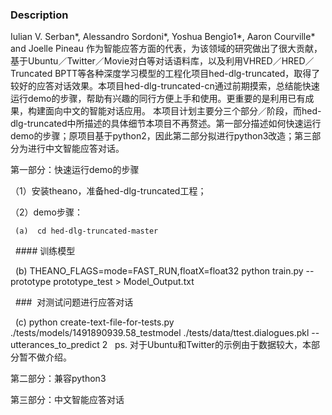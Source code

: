 ### Description
Iulian V. Serban*, Alessandro Sordoni*, Yoshua Bengio1*, Aaron Courville* and Joelle Pineau 作为智能应答方面的代表，为该领域的研究做出了很大贡献，基于Ubuntu／Twitter／Movie对白等对话语料库，以及利用VHRED／HRED／Truncated BPTT等各种深度学习模型的工程化项目hed-dlg-truncated，取得了较好的应答对话效果。本项目hed-dlg-truncated-cn通过前期摸索，总结能快速运行demo的步骤，帮助有兴趣的同行方便上手和使用。更重要的是利用已有成果，构建面向中文的智能对话应用。
本项目计划主要分三个部分／阶段，而hed-dlg-truncated中所描述的具体细节本项目不再赘述。第一部分描述如何快速运行demo的步骤；原项目基于python2，因此第二部分拟进行python3改造；第三部分为进行中文智能应答对话。

第一部分：快速运行demo的步骤	

（1）安装theano，准备hed-dlg-truncated工程；

（2）demo步骤：

  	 (a)  cd hed-dlg-truncated-master
   
  	 #### 训练模型
   
   	 (b)  THEANO_FLAGS=mode=FAST_RUN,floatX=float32 python train.py --prototype prototype_test > Model_Output.txt
   
  	 ###  对测试问题进行应答对话
   
   	 (c)  python create-text-file-for-tests.py ./tests/models/1491890939.58_testmodel ./tests/data/ttest.dialogues.pkl --utterances_to_predict 2
  
  	 ps. 对于Ubuntu和Twitter的示例由于数据较大，本部分暂不做介绍。  
    
第二部分：兼容python3      

第三部分：中文智能应答对话  
      




